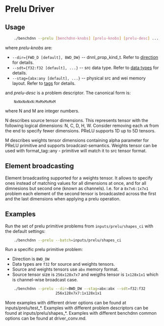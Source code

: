 # Prelu Driver

## Usage
``` sh
    ./benchdnn --prelu [benchdnn-knobs] [prelu-knobs] [prelu-desc] ...
```

where *prelu-knobs* are:
 - `--dir={FWD_D [default], BWD_DW}` -- dnnl_prop_kind_t.
            Refer to [direction](knobs_dir.md) for details.
 - `--sdt={f32:f32 [default], ...}` -- src data type.
            Refer to [data types](knobs_dt.md) for details.
 - `--stag={abx:any [default], ...}` -- physical src and wei memory layout.
            Refer to [tags](knobs_tag.md) for details.

and *prelu-desc* is a problem descriptor. The canonical form is:
```
    NxNxNxNxN:MxMxMxMxM
```
where N and M are integer numbers.

N describes source tensor dimensions. This represents tensor with the
following logical dimensions: N, C, D, H, W. Consider removing each `xN` from
the end to specify fewer dimensions. PReLU supports 1D up to 5D tensors.

M describes weights tensor dimensions containing alpha parameter for PReLU
primitive and supports broadcast-semantics. Weights tensor can be used with
format_tag::any - primitive will match it to src tensor format.

## Element broadcasting

Element broadcasting supported for a weights tensor. It allows to specify ones
instead of matching values for all dimensions at once, and for all dimnesions
but second one (known as channels). I.e. for a `8x7x6:1x7x1` problem each
element of the second tensor is broadcasted across the first and the last
dimensions when applying a prelu operation.

## Examples

Run the set of prelu primitive problems from `inputs/prelu/shapes_ci`
with the default settings:
``` sh
    ./benchdnn --prelu --batch=inputs/prelu/shapes_ci
```

Run a specific prelu primitive problem:
- Direction is `BWD_DW`
- Data types are `f32` for source and weights tensors.
- Source and weights tensors use `abx` memory format.
- Source tensor size is `256x128x7x7` and weigths tensor is `1x128x1x1`
  which is channel-wise broadcast case.
``` sh
    ./benchdnn --prelu --dir=BWD_DW --stag=abx:abx --sdt=f32:f32
                       256x128x7x7:1x128x1x1
```

More examples with different driver options can be found at
inputs/prelu/test_\*. Examples with different problem descriptors can be found
at inputs/prelu/shapes_\*. Examples with different benchdnn common options can
be found at driver_conv.md.
